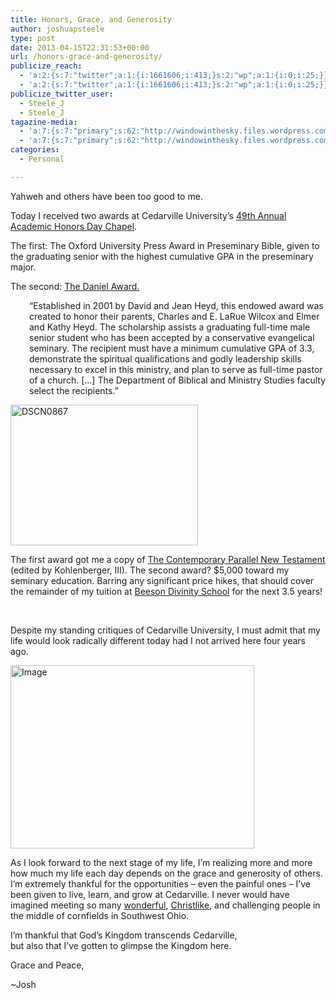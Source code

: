 ```yaml
---
title: Honors, Grace, and Generosity
author: joshuapsteele
type: post
date: 2013-04-15T22:31:53+00:00
url: /honors-grace-and-generosity/
publicize_reach:
  - 'a:2:{s:7:"twitter";a:1:{i:1661606;i:413;}s:2:"wp";a:1:{i:0;i:25;}}'
  - 'a:2:{s:7:"twitter";a:1:{i:1661606;i:413;}s:2:"wp";a:1:{i:0;i:25;}}'
publicize_twitter_user:
  - Steele_J
  - Steele_J
tagazine-media:
  - 'a:7:{s:7:"primary";s:62:"http://windowinthesky.files.wordpress.com/2013/04/dscn0863.jpg";s:6:"images";a:2:{s:62:"http://windowinthesky.files.wordpress.com/2013/04/dscn0867.jpg";a:6:{s:8:"file_url";s:62:"http://windowinthesky.files.wordpress.com/2013/04/dscn0867.jpg";s:5:"width";i:4608;s:6:"height";i:3456;s:4:"type";s:5:"image";s:4:"area";i:15925248;s:9:"file_path";b:0;}s:62:"http://windowinthesky.files.wordpress.com/2013/04/dscn0863.jpg";a:6:{s:8:"file_url";s:62:"http://windowinthesky.files.wordpress.com/2013/04/dscn0863.jpg";s:5:"width";i:4608;s:6:"height";i:3456;s:4:"type";s:5:"image";s:4:"area";i:15925248;s:9:"file_path";b:0;}}s:6:"videos";a:0:{}s:11:"image_count";i:2;s:6:"author";s:7:"4584812";s:7:"blog_id";s:7:"4349442";s:9:"mod_stamp";s:19:"2013-04-16 02:33:04";}'
  - 'a:7:{s:7:"primary";s:62:"http://windowinthesky.files.wordpress.com/2013/04/dscn0863.jpg";s:6:"images";a:2:{s:62:"http://windowinthesky.files.wordpress.com/2013/04/dscn0867.jpg";a:6:{s:8:"file_url";s:62:"http://windowinthesky.files.wordpress.com/2013/04/dscn0867.jpg";s:5:"width";i:4608;s:6:"height";i:3456;s:4:"type";s:5:"image";s:4:"area";i:15925248;s:9:"file_path";b:0;}s:62:"http://windowinthesky.files.wordpress.com/2013/04/dscn0863.jpg";a:6:{s:8:"file_url";s:62:"http://windowinthesky.files.wordpress.com/2013/04/dscn0863.jpg";s:5:"width";i:4608;s:6:"height";i:3456;s:4:"type";s:5:"image";s:4:"area";i:15925248;s:9:"file_path";b:0;}}s:6:"videos";a:0:{}s:11:"image_count";i:2;s:6:"author";s:7:"4584812";s:7:"blog_id";s:7:"4349442";s:9:"mod_stamp";s:19:"2013-04-16 02:33:04";}'
categories:
  - Personal

---
```

Yahweh and others have been too good to me.

Today I received two awards at Cedarville University&#8217;s [49th Annual Academic Honors Day Chapel][1].

The first: The Oxford University Press Award in Preseminary Bible, given to the graduating senior with the highest cumulative GPA in the preseminary major.

The second: [The Daniel Award.][2]

<p style="padding-left:30px;">
  &#8220;Established in 2001 by David and Jean Heyd, this endowed award was created to honor their parents, Charles and E. LaRue Wilcox and Elmer and Kathy Heyd. The scholarship assists a graduating full-time male senior student who has been accepted by a conservative evangelical seminary. The recipient must have a minimum cumulative GPA of 3.3, demonstrate the spiritual qualifications and godly leadership skills necessary to excel in this ministry, and plan to serve as full-time pastor of a church. [&#8230;] The Department of Biblical and Ministry Studies faculty select the recipients.&#8221;
</p>

<img decoding="async" loading="lazy" class="alignleft size-medium wp-image-2594" alt="DSCN0867" src="https://joshuapsteele.com/wp-content/uploads/2013/04/dscn0867.jpg?w=300" width="300" height="225" srcset="https://joshuapsteele.com/wp-content/uploads/2013/04/dscn0867.jpg 4608w, https://joshuapsteele.com/wp-content/uploads/2013/04/dscn0867-300x225.jpg 300w, https://joshuapsteele.com/wp-content/uploads/2013/04/dscn0867-768x576.jpg 768w, https://joshuapsteele.com/wp-content/uploads/2013/04/dscn0867-1024x768.jpg 1024w, https://joshuapsteele.com/wp-content/uploads/2013/04/dscn0867-1200x900.jpg 1200w" sizes="(max-width: 300px) 100vw, 300px" /> 

The first award got me a copy of [The Contemporary Parallel New Testament][3] (edited by Kohlenberger, III). The second award? $5,000 toward my seminary education. Barring any significant price hikes, that should cover the remainder of my tuition at [Beeson Divinity School][4] for the next 3.5 years!

&nbsp;

Despite my standing critiques of Cedarville University, I must admit that my life would look radically different today had I not arrived here four years ago.

<img decoding="async" loading="lazy" class=" wp-image alignright" id="i-2592" alt="Image" src="https://joshuapsteele.com/wp-content/uploads/2013/04/dscn0863.jpg?w=650" width="390" height="293" /> 

<p style="text-align:left;">
  As I look forward to the next stage of my life, I&#8217;m realizing more and more how much my life each day depends on the grace and generosity of others. I&#8217;m extremely thankful for the opportunities &#8211; even the painful ones &#8211; I&#8217;ve been given to live, learn, and grow at Cedarville. I never would have imagined meeting so many <a href="https://sites.google.com/site/michaelpahl/">wonderful</a>, <a href="http://www.carlruby.com/">Christlike</a>, and challenging people in the middle of cornfields in Southwest Ohio.
</p>

I&#8217;m thankful that God&#8217;s Kingdom transcends Cedarville,  
but also that I&#8217;ve gotten to glimpse the Kingdom here.

Grace and Peace,

~Josh

 [1]: http://www.cedarville.edu/cf/calendar/viewsingleevent/id/b30deaf6-2481-ade4-b080-a503cd1527b2
 [2]: http://www.cedarville.edu/financialaid/Daniel+Award
 [3]: http://www.oup.com/us/catalog/general/subject/Bibles/ParallelTextBibles/NewInternationalVersion/~~/dmlldz11c2EmY2k9OTc4MDE5NTI4MTM2MQ==
 [4]: http://www.beesondivinity.com/